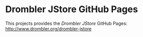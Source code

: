 # Drombler JStore GitHub Pages
This projects provides the *Drombler JStore* GitHub Pages: http://www.drombler.org/drombler-jstore
